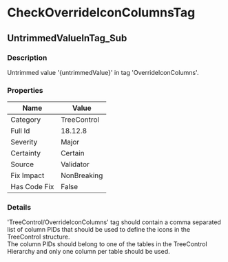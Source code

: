 ﻿---  
uid: Validator_18_12_8  
---

# CheckOverrideIconColumnsTag

## UntrimmedValueInTag\_Sub

### Description

Untrimmed value '{untrimmedValue}' in tag 'OverrideIconColumns'.

### Properties

| Name         | Value       |
| ------------ | ----------- |
| Category     | TreeControl |
| Full Id      | 18.12.8     |
| Severity     | Major       |
| Certainty    | Certain     |
| Source       | Validator   |
| Fix Impact   | NonBreaking |
| Has Code Fix | False       |

### Details

'TreeControl\/OverrideIconColumns' tag should contain a comma separated list of column PIDs that should be used to define the icons in the TreeControl structure.  
The column PIDs should belong to one of the tables in the TreeControl Hierarchy and only one column per table should be used.
